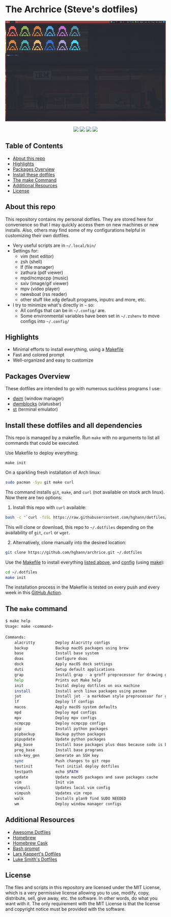 # The Archrice (Steve's dotfiles)

<!-- Header & Preview Image -->
<p align="center">
    <img width="600" alt="My Desktop" src="https://github.com/hghann/archrice/blob/master/screenshots/desktop.png">
</p>

<!-- Shields -->
<p align="center">
  <a href="https://github.com/hghann/archrice/blob/master/LICENSE" alt="License">
      <img src="https://img.shields.io/github/license/hghann/archrice" /></a>
  <a href="https://img.shields.io/github/languages/count/hghann/archrice"  alt="Activity">
      <img src="https://img.shields.io/github/languages/count/hghann/archrice" /></a>
  <a href="https://img.shields.io/github/languages/code-size/hghann/archrice"  alt="Code size">
      <img src="https://img.shields.io/github/languages/code-size/hghann/archrice" /></a>
  <a href="https://github.com/hghann/archrice/pulse" alt="Activity">
      <img src="https://img.shields.io/github/commit-activity/m/hghann/archrice" /></a>
</p>

## Table of Contents

- [About this repo](#about-this-repo)
- [Highlights](#highlights)
- [Packages Overview](#packages-overview)
- [Install these dotfiles](#install-these-dotfiles-and-all-dependencies)
- [The make Command](#the-make-command)
- [Additional Resources](#additional-resources)
- [License](#license)

## About this repo

This repository contains my personal dotfiles. They are stored here for
convenience so that I may quickly access them on new machines or new installs.
Also, others may find some of my configurations helpful in customizing their
own dotfiles.

- Very useful scripts are in `~/.local/bin/`
- Settings for:
	- vim (text editor)
	- zsh (shell)
	- lf (file manager)
	- zathura (pdf viewer)
	- mpd/ncmpcpp (music)
	- sxiv (image/gif viewer)
	- mpv (video player)
	- newsboat (rss reader)
	- other stuff like xdg default programs, inputrc and more, etc.
- I try to minimize what's directly in `~` so:
	- All configs that can be in `~/.config/` are.
	- Some environmental variables have been set in `~/.zshenv` to move configs into `~/.config/`

## Highlights

- Minimal efforts to install everything, using a [Makefile](./Makefile)
- Fast and colored prompt
- Well-organized and easy to customize


## Packages Overview

These dotfiles are intended to go with numerous suckless programs I use:

- [dwm](https://github.com/hghann/dwm) (window manager)
- [dwmblocks](https://github.com/hghann/dwmblocks) (statusbar)
- [st](https://github.com/hghann/st) (terminal emulator)

## Install these dotfiles and all dependencies

This repo is managed by a makefile. Run `make` with no arguments to list
all commands that could be executed.

Use Makefile to deploy everything:

```
make init
```

On a sparkling fresh installation of Arch linux:

```bash
sudo pacman -Syu git make curl
```

Ths command installs `git`, `make`, and `curl` (not available on stock
arch linux). Now there are two options:

1. Install this repo with `curl` available:

```bash
bash -c "`curl -fsSL https://raw.githubusercontent.com/hghann/dotfiles/master/remote-install.sh`"
```

This will clone or download, this repo to `~/.dotfiles` depending on the
availability of `git`, `curl` or `wget`.

2. Alternatively, clone manually into the desired location:

```bash
git clone https://github.com/hghann/archrice.git ~/.dotfiles
```

Use the [Makefile](./Makefile) to install everything
[listed above](#package-overview), and [config](./.config) (using
[make](https://www.gnu.org/software/make/)):

```bash
cd ~/.dotfiles
make init
```

The installation process in the Makefile is tested on every push and every week
in this [GitHub Action](https://github.com/hghann/archrice/actions).

## The `make` command

```bash
$ make help
Usage: make <command>

Commands:
    alacritty         Deploy Alacritty configs
    backup            Backup macOS packages using brew
    base              Install base system
    doas              Configure doas
    dock              Apply macOS dock settings
    duti              Setup default applications
    grap              Install grap - a groff preprocessor for drawing graphs
    help              Prints out Make help
    init              Inital deploy dotfiles on osx machine
    install           Install arch linux packages using pacman
    jot               Install jot - a markdown style preprocessor for groff
    lf                Deploy lf configs
    macos             Apply macOS system defaults
    mpd               Deploy mpd configs
    mpv               Deploy mpv configs
    ncmpcpp           Deploy ncmpcpp configs
    pip               Install python packages
    pipbackup         Backup python packages
    pipupdate         Update python packages
    pkg_base          Install base packages plus doas because sudo is bloat
    prog_base         Install base programs
    ssh-key_gen       Generate an SSH key
    sync              Push changes to git repo
    testinit          Test initial deploy dotfiles
    testpath          echo $PATH
    update            Update macOS packages and save packages cache
    vim               Init vim
    vimpull           Updates local vim config
    vimpush           Updates vim repo
    walk              Installs plan9 find SUDO NEEDED
    wm                Deploy window manager configs
```

## Additional Resources

- [Awesome Dotfiles](https://github.com/webpro/awesome-dotfiles)
- [Homebrew](https://brew.sh)
- [Homebrew Cask](https://github.com/Homebrew/homebrew-cask)
- [Bash prompt](https://wiki.archlinux.org/index.php/Color_Bash_Prompt)
- [Lars Kappert's Dotfiles](https://github.com/webpro/dotfiles)
- [Luke Smith's Dotfiles](https://github.com/LukeSmithxyz/voidrice)

## License

The files and scripts in this repository are licensed under the MIT License,
which is a very permissive license allowing you to use, modify, copy,
distribute, sell, give away, etc. the software. In other words, do what you
want with it. The only requirement with the MIT License is that the license and
copyright notice must be provided with the software.
